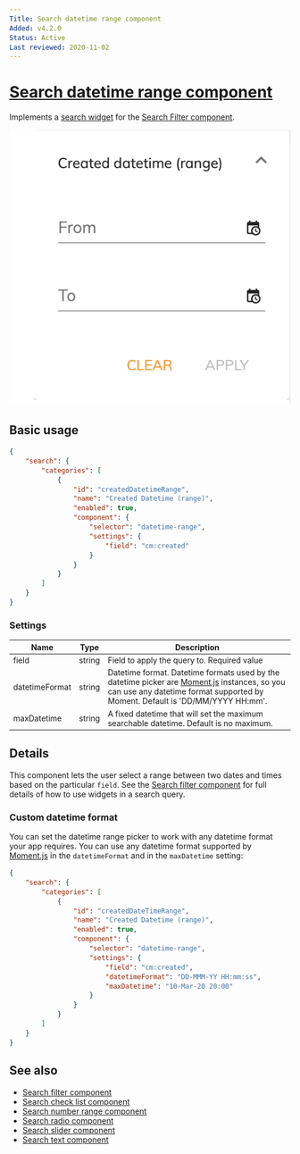 ```yaml
---
Title: Search datetime range component
Added: v4.2.0
Status: Active
Last reviewed: 2020-11-02
---
```


# [Search datetime range component](../../../lib/content-services/src/lib/search/components/search-datetime-range/search-datetime-range.component.ts "Defined in search-datetime-range.component.ts")

Implements a [search widget](../../../lib/content-services/src/lib/search/search-widget.interface.ts) for the [Search Filter component](search-filter.component.md).

![Date Range Widget](../../docassets/images/search-datetime-range.png)

## Basic usage

```json
{
    "search": {
        "categories": [
            {
                "id": "createdDatetimeRange",
                "name": "Created Datetime (range)",
                "enabled": true,
                "component": {
                    "selector": "datetime-range",
                    "settings": {
                        "field": "cm:created"
                    }
                }
            }
        ]
    }
}
```

### Settings

| Name | Type | Description |
| ---- | ---- | ----------- |
| field | string | Field to apply the query to. Required value |
| datetimeFormat | string | Datetime format. Datetime formats used by the datetime picker are [Moment.js](https://momentjs.com/docs/#/parsing/string-format/) instances, so you can use any datetime format supported by Moment. Default is 'DD/MM/YYYY HH:mm'. |
| maxDatetime | string | A fixed datetime that will set the maximum searchable datetime. Default is no maximum. |

## Details

This component lets the user select a range between two dates and times based on the particular `field`.
See the [Search filter component](search-filter.component.md) for full details of how to use widgets
in a search query.

### Custom datetime format

You can set the datetime range picker to work with any datetime format your app requires. You can use
any datetime format supported by [Moment.js](https://momentjs.com/docs/#/parsing/string-format/)
in the `datetimeFormat` and in the `maxDatetime` setting:

```json
{
    "search": {
        "categories": [
            {
                "id": "createdDateTimeRange",
                "name": "Created Datetime (range)",
                "enabled": true,
                "component": {
                    "selector": "datetime-range",
                    "settings": {
                        "field": "cm:created",
                        "datetimeFormat": "DD-MMM-YY HH:mm:ss",
                        "maxDatetime": "10-Mar-20 20:00"
                    }
                }
            }
        ]
    }
}
```

## See also

-   [Search filter component](search-filter.component.md)
-   [Search check list component](search-check-list.component.md)
-   [Search number range component](search-number-range.component.md)
-   [Search radio component](search-radio.component.md)
-   [Search slider component](search-slider.component.md)
-   [Search text component](search-text.component.md)
